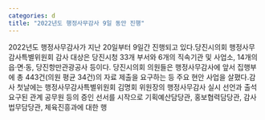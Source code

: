 ```yaml
---
categories: d
title: "2022년도 행정사무감사 9일 동안 진행"
---
```

2022년도 행정사무감사가 지난 20일부터 9일간 진행되고 있다.당진시의회 행정사무감사특별위원회 감사 대상은 당진시청 33개 부서와 6개의 직속기관 및 사업소, 14개의 읍·면·동, 당진항만관광공사 등이다. 당진시의회 의원들은 행정사무감사에 앞서 집행부에 총 443건(의원 평균 34건)의 자료 제출을 요구하는 등 주요 현안 사업을 살폈다.감사 첫날에는 행정사무감사특별위원회 김명회 위원장의 행정사무감사 실시 선언과 출석 요구된 관계 공무원 등의 증인 선서를 시작으로 기획예산담당관, 홍보협력담당관, 감사법무담당관, 체육진흥과에 대한 행